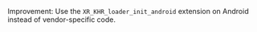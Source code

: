 Improvement: Use the `XR_KHR_loader_init_android` extension on Android instead of vendor-specific code.
